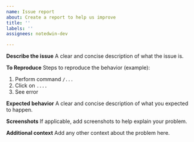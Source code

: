 ```yaml
---
name: Issue report
about: Create a report to help us improve
title: ''
labels: ''
assignees: notedwin-dev

---
```


**Describe the issue**
A clear and concise description of what the issue is.

**To Reproduce**
Steps to reproduce the behavior (example):
1. Perform command  `/...`
2. Click on `....`
3. See error

**Expected behavior**
A clear and concise description of what you expected to happen.

**Screenshots**
If applicable, add screenshots to help explain your problem.

**Additional context**
Add any other context about the problem here.

